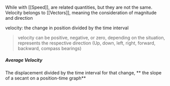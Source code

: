 While with [[Speed]], are related quantities, but they are not the same. Velocity belongs to [[Vectors]], meaning the consideration of magnitude and direction

velocity: the change in position divided by the time interval

> velocity can be positive, negative, or zero, depending on the situation, represents the respective direction 
> 	(Up, down, left, right, forward, backward, compass bearings)

##### Average Velocity
The displacement divided by the time interval for that change, ** the slope of a secant on a position-time graph**


